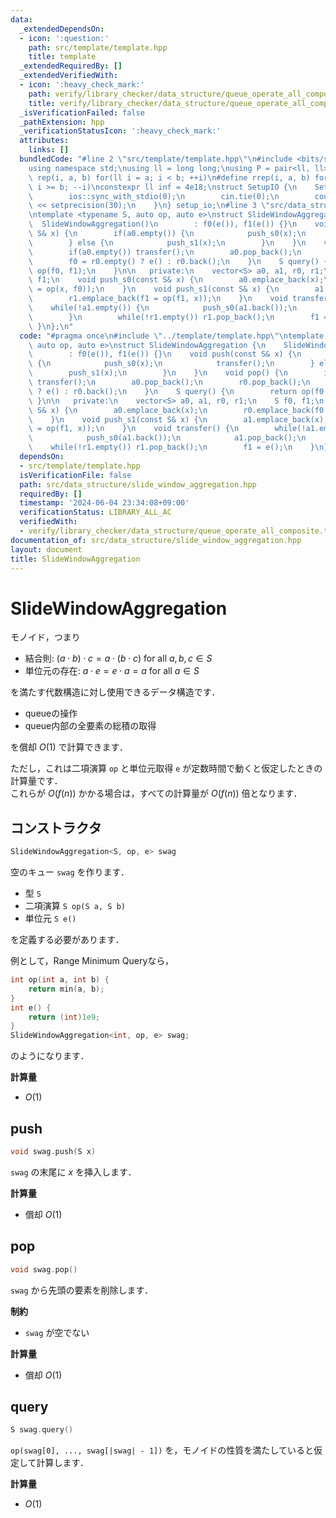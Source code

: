 ```yaml
---
data:
  _extendedDependsOn:
  - icon: ':question:'
    path: src/template/template.hpp
    title: template
  _extendedRequiredBy: []
  _extendedVerifiedWith:
  - icon: ':heavy_check_mark:'
    path: verify/library_checker/data_structure/queue_operate_all_composite.test.cpp
    title: verify/library_checker/data_structure/queue_operate_all_composite.test.cpp
  _isVerificationFailed: false
  _pathExtension: hpp
  _verificationStatusIcon: ':heavy_check_mark:'
  attributes:
    links: []
  bundledCode: "#line 2 \"src/template/template.hpp\"\n#include <bits/stdc++.h>\n\
    using namespace std;\nusing ll = long long;\nusing P = pair<ll, ll>;\n#define\
    \ rep(i, a, b) for(ll i = a; i < b; ++i)\n#define rrep(i, a, b) for(ll i = a;\
    \ i >= b; --i)\nconstexpr ll inf = 4e18;\nstruct SetupIO {\n    SetupIO() {\n\
    \        ios::sync_with_stdio(0);\n        cin.tie(0);\n        cout << fixed\
    \ << setprecision(30);\n    }\n} setup_io;\n#line 3 \"src/data_structure/slide_window_aggregation.hpp\"\
    \ntemplate <typename S, auto op, auto e>\nstruct SlideWindowAggregation {\n  \
    \  SlideWindowAggregation()\n        : f0(e()), f1(e()) {}\n    void push(const\
    \ S& x) {\n        if(a0.empty()) {\n            push_s0(x);\n            transfer();\n\
    \        } else {\n            push_s1(x);\n        }\n    }\n    void pop() {\n\
    \        if(a0.empty()) transfer();\n        a0.pop_back();\n        r0.pop_back();\n\
    \        f0 = r0.empty() ? e() : r0.back();\n    }\n    S query() {\n        return\
    \ op(f0, f1);\n    }\n\n   private:\n    vector<S> a0, a1, r0, r1;\n    S f0,\
    \ f1;\n    void push_s0(const S& x) {\n        a0.emplace_back(x);\n        r0.emplace_back(f0\
    \ = op(x, f0));\n    }\n    void push_s1(const S& x) {\n        a1.emplace_back(x);\n\
    \        r1.emplace_back(f1 = op(f1, x));\n    }\n    void transfer() {\n    \
    \    while(!a1.empty()) {\n            push_s0(a1.back());\n            a1.pop_back();\n\
    \        }\n        while(!r1.empty()) r1.pop_back();\n        f1 = e();\n   \
    \ }\n};\n"
  code: "#pragma once\n#include \"../template/template.hpp\"\ntemplate <typename S,\
    \ auto op, auto e>\nstruct SlideWindowAggregation {\n    SlideWindowAggregation()\n\
    \        : f0(e()), f1(e()) {}\n    void push(const S& x) {\n        if(a0.empty())\
    \ {\n            push_s0(x);\n            transfer();\n        } else {\n    \
    \        push_s1(x);\n        }\n    }\n    void pop() {\n        if(a0.empty())\
    \ transfer();\n        a0.pop_back();\n        r0.pop_back();\n        f0 = r0.empty()\
    \ ? e() : r0.back();\n    }\n    S query() {\n        return op(f0, f1);\n   \
    \ }\n\n   private:\n    vector<S> a0, a1, r0, r1;\n    S f0, f1;\n    void push_s0(const\
    \ S& x) {\n        a0.emplace_back(x);\n        r0.emplace_back(f0 = op(x, f0));\n\
    \    }\n    void push_s1(const S& x) {\n        a1.emplace_back(x);\n        r1.emplace_back(f1\
    \ = op(f1, x));\n    }\n    void transfer() {\n        while(!a1.empty()) {\n\
    \            push_s0(a1.back());\n            a1.pop_back();\n        }\n    \
    \    while(!r1.empty()) r1.pop_back();\n        f1 = e();\n    }\n};"
  dependsOn:
  - src/template/template.hpp
  isVerificationFile: false
  path: src/data_structure/slide_window_aggregation.hpp
  requiredBy: []
  timestamp: '2024-06-04 23:34:08+09:00'
  verificationStatus: LIBRARY_ALL_AC
  verifiedWith:
  - verify/library_checker/data_structure/queue_operate_all_composite.test.cpp
documentation_of: src/data_structure/slide_window_aggregation.hpp
layout: document
title: SlideWindowAggregation
---
```


# SlideWindowAggregation

モノイド，つまり

- 結合則: $(a \cdot b) \cdot c = a \cdot (b \cdot c)$ for all $a, b, c \in S$
- 単位元の存在: $a \cdot e = e \cdot a = a$ for all $a \in S$

を満たす代数構造に対し使用できるデータ構造です．

- queueの操作
- queue内部の全要素の総積の取得

を償却 $O(1)$ で計算できます．

ただし，これは二項演算 `op` と単位元取得 `e` が定数時間で動くと仮定したときの計算量です．<br>
これらが $O(f(n))$ かかる場合は，すべての計算量が $O(f(n))$ 倍となります．

## コンストラクタ

```cpp
SlideWindowAggregation<S, op, e> swag
```

空のキュー `swag` を作ります．

- 型 `S`
- 二項演算 `S op(S a, S b)`
- 単位元 `S e()`

を定義する必要があります．

例として，Range Minimum Queryなら，

```cpp
int op(int a, int b) {
    return min(a, b);
}
int e() {
    return (int)1e9;
}
SlideWindowAggregation<int, op, e> swag;
```

のようになります．

**計算量**

- $O(1)$

## push

```cpp
void swag.push(S x)
```

`swag` の末尾に $x$ を挿入します．

**計算量**

- 償却 $O(1)$

## pop

```cpp
void swag.pop()
```

`swag` から先頭の要素を削除します．

**制約**

- `swag` が空でない

**計算量**

- 償却 $O(1)$

## query

```cpp
S swag.query()
```

`op(swag[0], ..., swag[|swag| - 1])` を，モノイドの性質を満たしていると仮定して計算します．

**計算量**

- $O(1)$